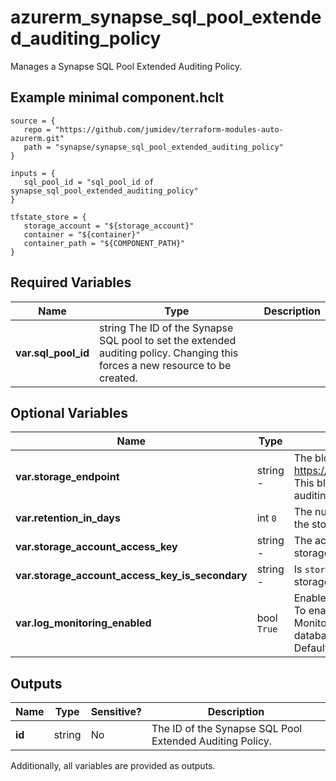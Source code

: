 # azurerm_synapse_sql_pool_extended_auditing_policy

Manages a Synapse SQL Pool Extended Auditing Policy.

## Example minimal component.hclt

```hcl
source = {
   repo = "https://github.com/jumidev/terraform-modules-auto-azurerm.git" 
   path = "synapse/synapse_sql_pool_extended_auditing_policy" 
}

inputs = {
   sql_pool_id = "sql_pool_id of synapse_sql_pool_extended_auditing_policy" 
}

tfstate_store = {
   storage_account = "${storage_account}" 
   container = "${container}" 
   container_path = "${COMPONENT_PATH}" 
}

```

## Required Variables

| Name | Type |  Description |
| ---- | --------- |  ----------- |
| **var.sql_pool_id** | string  The ID of the Synapse SQL pool to set the extended auditing policy. Changing this forces a new resource to be created. | 

## Optional Variables

| Name | Type |  Default  |  Description |
| ---- | --------- |  ----------- | ----------- |
| **var.storage_endpoint** | string  -  |  The blob storage endpoint (e.g. <https://example.blob.core.windows.net>). This blob storage will hold all extended auditing logs. | 
| **var.retention_in_days** | int  `0`  |  The number of days to retain logs for in the storage account. Defaults to `0`. | 
| **var.storage_account_access_key** | string  -  |  The access key to use for the auditing storage account. | 
| **var.storage_account_access_key_is_secondary** | string  -  |  Is `storage_account_access_key` value the storage's secondary key? | 
| **var.log_monitoring_enabled** | bool  `True`  |  Enable audit events to Azure Monitor? To enable server audit events to Azure Monitor, please enable its master database audit events to Azure Monitor. Defaults to `true`. | 



## Outputs

| Name | Type | Sensitive? | Description |
| ---- | ---- | --------- | --------- |
| **id** | string | No  | The ID of the Synapse SQL Pool Extended Auditing Policy. | 

Additionally, all variables are provided as outputs.
